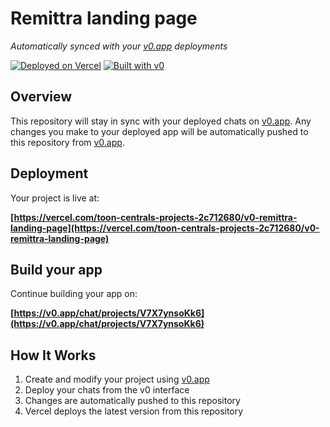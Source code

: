 # Remittra landing page

*Automatically synced with your [v0.app](https://v0.app) deployments*

[![Deployed on Vercel](https://img.shields.io/badge/Deployed%20on-Vercel-black?style=for-the-badge&logo=vercel)](https://vercel.com/toon-centrals-projects-2c712680/v0-remittra-landing-page)
[![Built with v0](https://img.shields.io/badge/Built%20with-v0.app-black?style=for-the-badge)](https://v0.app/chat/projects/V7X7ynsoKk6)

## Overview

This repository will stay in sync with your deployed chats on [v0.app](https://v0.app).
Any changes you make to your deployed app will be automatically pushed to this repository from [v0.app](https://v0.app).

## Deployment

Your project is live at:

**[https://vercel.com/toon-centrals-projects-2c712680/v0-remittra-landing-page](https://vercel.com/toon-centrals-projects-2c712680/v0-remittra-landing-page)**

## Build your app

Continue building your app on:

**[https://v0.app/chat/projects/V7X7ynsoKk6](https://v0.app/chat/projects/V7X7ynsoKk6)**

## How It Works

1. Create and modify your project using [v0.app](https://v0.app)
2. Deploy your chats from the v0 interface
3. Changes are automatically pushed to this repository
4. Vercel deploys the latest version from this repository